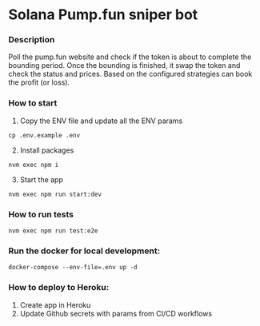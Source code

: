 # Solana Pump.fun sniper bot

### Description
Poll the pump.fun website and check if the token is about to complete the bounding period. 
Once the bounding is finished, it swap the token and check the status and prices. 
Based on the configured strategies can book the profit (or loss). 

### How to start

1. Copy the ENV file and update all the ENV params
```shell
cp .env.example .env
```

2. Install packages
```shell
nvm exec npm i
```

3. Start the app
```shell
nvm exec npm run start:dev
```


### How to run tests
```shell
nvm exec npm run test:e2e
```

### Run the docker for local development:
```shell
docker-compose --env-file=.env up -d
```

### How to deploy to Heroku:
1. Create app in Heroku
2. Update Github secrets with params from CI/CD workflows
